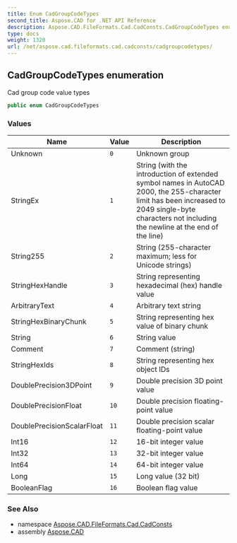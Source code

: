 ```yaml
---
title: Enum CadGroupCodeTypes
second_title: Aspose.CAD for .NET API Reference
description: Aspose.CAD.FileFormats.Cad.CadConsts.CadGroupCodeTypes enum. Cad group code value types
type: docs
weight: 1320
url: /net/aspose.cad.fileformats.cad.cadconsts/cadgroupcodetypes/
---
```

## CadGroupCodeTypes enumeration

Cad group code value types

```csharp
public enum CadGroupCodeTypes
```

### Values

| Name | Value | Description |
| --- | --- | --- |
| Unknown | `0` | Unknown group |
| StringEx | `1` | String (with the introduction of extended symbol names in AutoCAD 2000, the 255-character limit has been increased to 2049 single-byte characters not including the newline at the end of the line) |
| String255 | `2` | String (255-character maximum; less for Unicode strings) |
| StringHexHandle | `3` | String representing hexadecimal (hex) handle value |
| ArbitraryText | `4` | Arbitrary text string |
| StringHexBinaryChunk | `5` | String representing hex value of binary chunk |
| String | `6` | String value |
| Comment | `7` | Comment (string) |
| StringHexIds | `8` | String representing hex object IDs |
| DoublePrecision3DPoint | `9` | Double precision 3D point value |
| DoublePrecisionFloat | `10` | Double precision floating-point value |
| DoublePrecisionScalarFloat | `11` | Double precision scalar floating-point value |
| Int16 | `12` | 16-bit integer value |
| Int32 | `13` | 32-bit integer value |
| Int64 | `14` | 64-bit integer value |
| Long | `15` | Long value (32 bit) |
| BooleanFlag | `16` | Boolean flag value |

### See Also

* namespace [Aspose.CAD.FileFormats.Cad.CadConsts](../../aspose.cad.fileformats.cad.cadconsts/)
* assembly [Aspose.CAD](../../)


